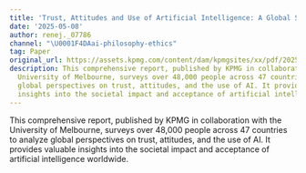 ```yaml
---
title: 'Trust, Attitudes and Use of Artificial Intelligence: A Global Study 2025'
date: '2025-05-08'
author: renej._07786
channel: "\U0001F4DAai-philosophy-ethics"
tag: Paper
original_url: https://assets.kpmg.com/content/dam/kpmgsites/xx/pdf/2025/05/trust-attitudes-and-use-of-ai-global-report.pdf)
description: This comprehensive report, published by KPMG in collaboration with the
  University of Melbourne, surveys over 48,000 people across 47 countries to analyze
  global perspectives on trust, attitudes, and the use of AI. It provides valuable
  insights into the societal impact and acceptance of artificial intelligence worldwide.
---
```


This comprehensive report, published by KPMG in collaboration with the University of Melbourne, surveys over 48,000 people across 47 countries to analyze global perspectives on trust, attitudes, and the use of AI. It provides valuable insights into the societal impact and acceptance of artificial intelligence worldwide.